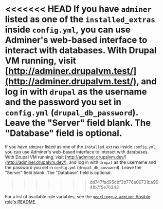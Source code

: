 <<<<<<< HEAD
If you have `adminer` listed as one of the `installed_extras` inside `config.yml`, you can use Adminer's web-based interface to interact with databases. With Drupal VM running, visit [http://adminer.drupalvm.test/](http://adminer.drupalvm.test/), and log in with `drupal` as the username and the password you set in `config.yml` (`drupal_db_password`). Leave the "Server" field blank. The "Database" field is optional.
=======
If you have `adminer` listed as one of the `installed_extras` inside `config.yml`, you can use Adminer's web-based interface to interact with databases. With Drupal VM running, visit [http://adminer.drupalvm.dev/](http://adminer.drupalvm.dev/), and log in with `drupal` as the username and the password you set in `config.yml` (`drupal_db_password`). Leave the "Server" field blank. The "Database" field is optional.
>>>>>>> dd747fad95dbf3b776a00731ba9641b7f5e76343

For a list of available role variables, see the [`geerlingguy.adminer` Ansible role's README](https://github.com/geerlingguy/ansible-role-adminer#readme).
